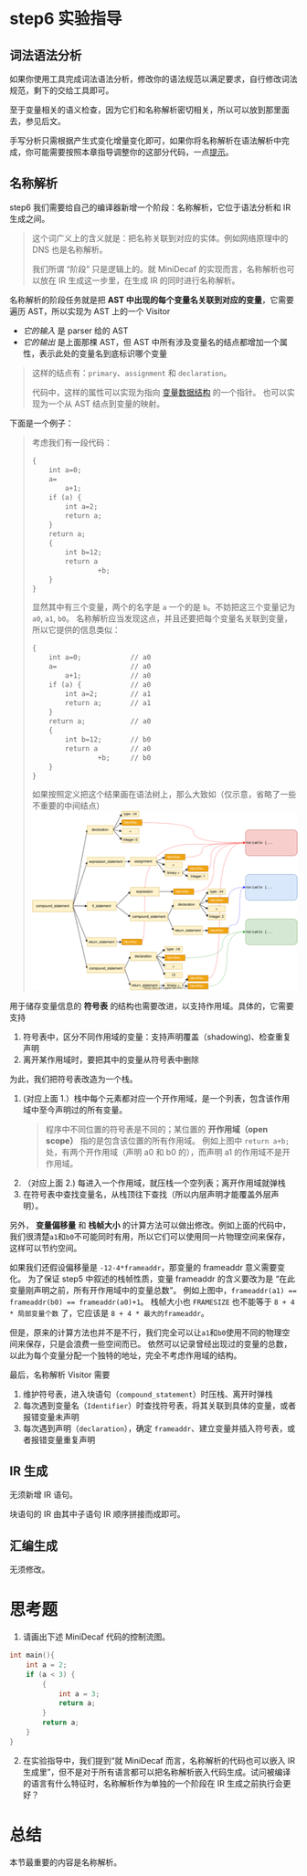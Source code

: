 # step6 实验指导

## 词法语法分析
如果你使用工具完成词法语法分析，修改你的语法规范以满足要求，自行修改词法规范，剩下的交给工具即可。

至于变量相关的语义检查，因为它们和名称解析密切相关，所以可以放到那里面去，参见后文。

手写分析只需根据产生式变化增量变化即可，如果你将名称解析在语法解析中完成，你可能需要按照本章指导调整你的这部分代码，一点[提示](./manual-parser.md)。

## 名称解析
step6 我们需要给自己的编译器新增一个阶段：名称解析，它位于语法分析和 IR 生成之间。
> 这个词广义上的含义就是：把名称关联到对应的实体。例如网络原理中的 DNS 也是名称解析。
>
> 我们所谓 “阶段” 只是逻辑上的。就 MiniDecaf 的实现而言，名称解析也可以放在 IR 生成这一步里，在生成 IR 的同时进行名称解析。

名称解析的阶段任务就是把 **AST 中出现的每个变量名关联到对应的变量**，它需要遍历 AST，所以实现为 AST 上的一个 Visitor
* *它的输入* 是 parser 给的 AST
* *它的输出* 是上面那棵 AST，但 AST 中所有涉及变量名的结点都增加一个属性，表示此处的变量名到底标识哪个变量
> 这样的结点有：`primary`、`assignment` 和 `declaration`。
>
> 代码中，这样的属性可以实现为指向 [变量数据结构](../lab5/stackframe.md#变量声明) 的一个指针。
> 也可以实现为一个从 AST 结点到变量的映射。

下面是一个例子：
> 考虑我们有一段代码：
> ```
> {
>     int a=0;
>     a=
>         a+1;
>     if (a) {
>         int a=2;
>         return a;
>     }
>     return a;
>     {
>         int b=12;
>         return a
>                 +b;
>     }
> }
> ```
> 显然其中有三个变量，两个的名字是 `a` 一个的是 `b`。不妨把这三个变量记为 `a0`, `a1`, `b0`。
> 名称解析应当发现这点，并且还要把每个变量名关联到变量，所以它提供的信息类似：
> ```
> {
>     int a=0;            // a0
>     a=                  // a0
>         a+1;            // a0
>     if (a) {            // a0
>         int a=2;        // a1
>         return a;       // a1
>     }
>     return a;           // a0
>     {
>         int b=12;       // b0
>         return a        // a0
>                 +b;     // b0
>     }
> }
> ```
> 如果按照定义把这个结果画在语法树上，那么大致如（仅示意，省略了一些不重要的中间结点）
> ![](./pics/namer.svg)

用于储存变量信息的 **符号表** 的结构也需要改进，以支持作用域。具体的，它需要支持
1. 符号表中，区分不同作用域的变量：支持声明覆盖（shadowing)、检查重复声明
2. 离开某作用域时，要把其中的变量从符号表中删除

为此，我们把符号表改造为一个栈。
1. (对应上面 1.）栈中每个元素都对应一个开作用域，是一个列表，包含该作用域中至今声明过的所有变量。
    > 程序中不同位置的符号表是不同的；某位置的 **开作用域（open scope）** 指的是包含该位置的所有作用域。
    > 例如上图中 `return a+b;` 处，有两个开作用域（声明 a0 和 b0 的），而声明 a1 的作用域不是开作用域。
2. （对应上面 2.) 每进入一个作用域，就压栈一个空列表；离开作用域就弹栈
3. 在符号表中查找变量名，从栈顶往下查找（所以内层声明才能覆盖外层声明）。

另外， **变量偏移量** 和 **栈帧大小** 的计算方法可以做出修改。例如上面的代码中，我们很清楚`a1`和`b0`不可能同时有用，所以它们可以使用同一片物理空间来保存，这样可以节约空间。

如果我们还假设偏移量是 `-12-4*frameaddr`，那变量的 frameaddr 意义需要变化。
为了保证 step5 中叙述的栈帧性质，变量 frameaddr 的含义要改为是 “在此变量刚声明之前，所有开作用域中的变量总数”。
例如上图中，`frameaddr(a1) == frameaddr(b0) == frameaddr(a0)+1`。
栈帧大小也 `FRAMESIZE` 也不能等于 `8 + 4 * 局部变量个数` 了，它应该是 `8 + 4 * 最大的frameaddr`。

但是，原来的计算方法也并不是不行，我们完全可以让`a1`和`b0`使用不同的物理空间来保存，只是会浪费一些空间而已。
依然可以记录曾经出现过的变量的总数，以此为每个变量分配一个独特的地址，完全不考虑作用域的结构。

最后，名称解析 Visitor 需要
1. 维护符号表，进入块语句（`compound_statement`）时压栈、离开时弹栈
2. 每次遇到变量名（`Identifier`）时查找符号表，将其关联到具体的变量，或者报错变量未声明
3. 每次遇到声明（`declaration`），确定 `frameaddr`、建立变量并插入符号表，或者报错变量重复声明


## IR 生成
无须新增 IR 语句。

块语句的 IR 由其中子语句 IR 顺序拼接而成即可。

## 汇编生成
无须修改。

# 思考题
1. 请画出下述 MiniDecaf 代码的控制流图。
```c++
int main(){
    int a = 2;
    if (a < 3) {
        {
            int a = 3;
            return a;
        }
        return a;
    }
}
```

2. 在实验指导中，我们提到“就 MiniDecaf 而言，名称解析的代码也可以嵌入 IR 生成里”，但不是对于所有语言都可以把名称解析嵌入代码生成。试问被编译的语言有什么特征时，名称解析作为单独的一个阶段在 IR 生成之前执行会更好？

# 总结
本节最重要的内容是名称解析。
